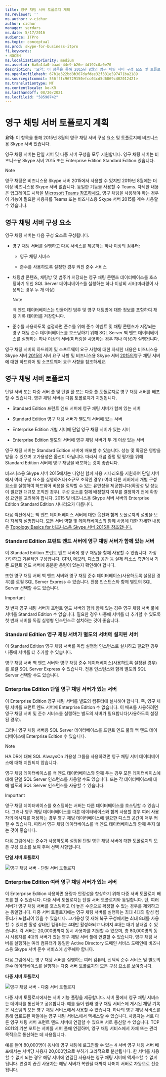 ```yaml
---
title: 영구 채팅 서버 토폴로지 계획
ms.reviewer: ''
ms.author: v-cichur
author: cichur
manager: serdars
ms.date: 5/17/2016
audience: ITPro
ms.topic: conceptual
ms.prod: skype-for-business-itpro
f1.keywords:
- NOCSH
ms.localizationpriority: medium
ms.assetid: 6a0a14a0-baad-44e9-b26e-4d192c0a0e70
description: '요약: 이 항목을 통해 2015년 8월의 영구 채팅 서버 구성 요소 및 토폴로지 비즈니스용 Skype 서버 있습니다.'
ms.openlocfilehash: 67b1e322bd8b367dafdee32f331e597471ba2189
ms.sourcegitcommit: 556fffc96729150efcc04cd5d6069c402012421e
ms.translationtype: MT
ms.contentlocale: ko-KR
ms.lasthandoff: 08/26/2021
ms.locfileid: "58598742"
---
```

# <a name="plan-persistent-chat-server-topology"></a>영구 채팅 서버 토폴로지 계획
 
**요약:** 이 항목을 통해 2015년 8월의 영구 채팅 서버 구성 요소 및 토폴로지에 비즈니스용 Skype 서버 있습니다.
  
영구 채팅 서버는 단일 서버 및 다중 서버 구성을 모두 지원합니다. 영구 채팅 서버는 비즈니스용 Skype 서버 2015 또는 Enterprise Edition Standard Edition 있습니다. 

> [!NOTE] 
> 영구 채팅은 비즈니스용 Skype 서버 2015에서 사용할 수 있지만 2019년 8월에는 더 이상 비즈니스용 Skype 서버 없습니다. 동일한 기능을 사용할 수 Teams. 자세한 내용은 업그레이드 시작을 [Microsoft Teams 참조하세요.](/microsoftteams/upgrade-start-here) 영구 채팅을 사용해야 하는 경우 이 기능이 필요한 사용자를 Teams 또는 비즈니스용 Skype 서버 2015를 계속 사용할 수 있습니다. 
  
## <a name="persistent-chat-server-components"></a>영구 채팅 서버 구성 요소

영구 채팅 서버는 다음 구성 요소로 구성됩니다.
  
- 영구 채팅 서버를 실행하고 다음 서비스를 제공하는 하나 이상의 컴퓨터:
    
  - 영구 채팅 서비스
    
  - 준수를 사용하도록 설정한 경우 켜진 준수 서비스
    
- 채팅방 콘텐츠, 채팅방 및 범주가 저장되는 영구 채팅 콘텐츠 데이터베이스를 호스팅하기 위한 SQL Server 데이터베이스를 실행하는 하나 이상의 서버(미러링이 사용되는 경우 두 개 이상)
    
    > [!NOTE]
    > 백 엔드 데이터베이스는 만들어진 범주 및 영구 채팅방에 대한 정보를 포함하여 채팅 기록 데이터를 저장합니다. 
  
- 준수를 사용하도록 설정하면 준수를 위해 준수 이벤트 및 채팅 콘텐츠가 저장되는 영구 채팅 준수 데이터베이스를 호스팅하기 위해 SQL Server 백 엔드 데이터베이스를 실행하는 하나 이상의 서버(미러링을 사용하는 경우 하나 이상)가 실행됩니다.
    
영구 채팅 서버의 하드웨어 및 소프트웨어 요구 사항에 대한 자세한 내용은 비즈니스용 Skype 서버 [2015의](../../plan-your-deployment/requirements-for-your-environment/server-requirements.md) 서버 요구 사항 및 비즈니스용 Skype 서버 [2015의](hardware-and-software-requirements.md)영구 채팅 서버에 대한 하드웨어 및 소프트웨어 요구 사항을 참조하세요. 
  
## <a name="persistent-chat-server-topologies"></a>영구 채팅 서버 토폴로지

단일 서버 또는 다중 서버 풀 및 단일 풀 또는 다중 풀 토폴로지로 영구 채팅 서버를 배포할 수 있습니다. 영구 채팅 서버는 다음 토폴로지가 지원됩니다.
  
-  Standard Edition 프런트 엔드 서버에 영구 채팅 서버가 함께 있는 서버
    
-  Standard Edition 영구 채팅 서버가 별도의 서버에 있는 서버
    
-  Enterprise Edition 개별 서버에 단일 영구 채팅 서버가 있는 서버
    
-  Enterprise Edition 별도의 서버에 영구 채팅 서버가 두 개 이상 있는 서버
    
영구 채팅 서버는 Standard Edition 서버에 배포할 수 있습니다. 성능 및 확장은 영향을 받을 수 있으며 고가용성은 옵션이 아닙니다. 따라서 개념 증명 및 평가를 위해 Standard Edition 서버에 영구 채팅을 배포하는 것이 좋습니다. 
  
비즈니스용 Skype 서버 2015에서는 다양한 함께 사용 시나리오를 지원하여 단일 서버에서 여러 구성 요소를 실행하거나(소규모 조직인 경우) 여러 다른 서버에서 개별 구성 요소를 실행하여 하드웨어 비용을 절약할 수 있는 유연성을 제공합니다(확장성 및 성능이 필요한 대규모 조직인 경우). 구성 요소를 함께 배정할지 여부를 결정하기 전에 확장성 요인을 고려해야 합니다. 2015 및 비즈니스용 Skype 서버 서버의 Enterprise Edition Standard Edition 시나리오가 다릅니다. 
  
다음 섹션에서는 백 엔드 데이터베이스 서버에 대한 옵션과 함께 토폴로지의 설명을 보다 자세히 설명합니다. 모든 서버 역할 및 데이터베이스의 함께 사용에 대한 자세한 내용은 [Topology Basics for 비즈니스용 Skype 서버 2015을 참조합니다.](../../plan-your-deployment/topology-basics/topology-basics.md)
  
### <a name="standard-edition-server-with-persistent-chat-server-collocated-on-the-front-end-server"></a>Standard Edition 프런트 엔드 서버에 영구 채팅 서버가 함께 있는 서버

이 Standard Edition 프런트 엔드 서버에 영구 채팅을 함께 사용할 수 있습니다. 가장 간단하고 기본적인 구성입니다. CPU, 메모리, 디스크 공간 등 실제 리소스 측면에서 기존 프런트 엔드 서버에 충분한 용량이 있는지 확인해야 합니다.
  
또한 영구 채팅 서버 백 엔드 서버와 영구 채팅 준수 데이터베이스(사용하도록 설정된 경우)를 로컬 SQL Server Express 수 있습니다. 전용 인스턴스와 함께 별도의 SQL Server 선택할 수도 있습니다. 
  
> [!IMPORTANT]
> 첫 번째 영구 채팅 서버가 프런트 엔드 서버와 함께 함께 있는 경우 영구 채팅 서버 풀에 서버를 Standard Edition 수 없습니다. 필요한 경우 나중에 서버를 더 추가할 수 있도록 첫 번째 서버를 독립 실행형 인스턴스로 설치하는 것이 좋습니다. 
  
### <a name="standard-edition-server-with-persistent-chat-server-installed-on-a-separate-server"></a>Standard Edition 영구 채팅 서버가 별도의 서버에 설치된 서버

이 Standard Edition 영구 채팅 서버를 독립 실행형 인스턴스로 설치하고 필요한 경우 나중에 서버를 더 추가할 수 있습니다. 
  
영구 채팅 서버 백 엔드 서버와 영구 채팅 준수 데이터베이스(사용하도록 설정된 경우)를 로컬 SQL Server Express 수 있습니다. 전용 인스턴스와 함께 별도의 SQL Server 선택할 수도 있습니다. 
  
### <a name="enterprise-edition-server-with-a-single-persistent-chat-server"></a>Enterprise Edition 단일 영구 채팅 서버가 있는 서버

이 Enterprise Edition 영구 채팅 서버를 별도의 컴퓨터에 설치해야 합니다. 즉, 영구 채팅 서버를 프런트 엔드 서버에 Enterprise Edition 수 없습니다. 이 배포를 사용하려면 영구 채팅 서버 및 준수 서비스를 실행하는 별도의 서버가 필요합니다(사용하도록 설정된 경우).
  
그러나 영구 채팅 서버용 SQL Server 데이터베이스를 프런트 엔드 풀의 백 엔드 데이터베이스에 Enterprise Edition 수 있습니다.
  
> [!NOTE]
> HA DR에 대해 SQL AlwaysOn 가용성 그룹을 사용하려면 영구 채팅 서버 데이터베이스에 대해 지원되지 않습니다. 
  
영구 채팅 데이터베이스를 백 엔드 데이터베이스와 함께 두는 경우 모든 데이터베이스에 대해 단일 SQL Server 인스턴스를 사용할 수도 있습니다. 또는 각 데이터베이스에 대해 별도의 SQL Server 인스턴스를 사용할 수 있습니다.
  
> [!IMPORTANT]
> 영구 채팅 데이터베이스를 호스팅하는 서버는 다른 데이터베이스를 호스팅할 수 있습니다. 그러나 영구 채팅 데이터베이스를 다른 데이터베이스와 함께 사용할 경우 여러 사용자의 메시지를 저장하는 경우 영구 채팅 데이터베이스에 필요한 디스크 공간이 매우 커질 수 있습니다. 따라서 영구 채팅 데이터베이스를 백 엔드 데이터베이스와 함께 두지 않는 것이 좋습니다. 
  
다음 그림에서는 준수가 사용하도록 설정된 단일 영구 채팅 서버에 대한 토폴로지의 모든 구성 요소를 보여 주며 선택 사항입니다.
  
**단일 서버 토폴로지**

![영구 채팅 서버 - 단일 서버 토폴로지](../../media/e1b39c28-8a4d-4c03-983b-4392889c2d14.png)
  
### <a name="enterprise-edition-server-with-multiple-persistent-chat-servers"></a>Enterprise Edition 여러 영구 채팅 서버가 있는 서버

이 Enterprise Edition 사용하면 용량과 안정성을 향상하기 위해 다중 서버 토폴로지 배포를 할 수 있습니다. 다중 서버 토폴로지는 단일 서버 토폴로지와 동일합니다. 단, 여러 서버가 영구 채팅 서버를 호스팅하고 더 높은 수준으로 확장할 수 있는 경우를 제외하고는 동일합니다. 다중 서버 토폴로지에는 영구 채팅 서버를 실행하는 최대 4대의 활성 컴퓨터가 포함되어 있을 수 있습니다. 고가용성 및 재해 복구 구성에서는 최대 8대를 사용할 수 있지만 활성 상태인 컴퓨터는 4대만 활성화되고 나머지 4대는 대기 상태일 수 있습니다. 각 서버는 20,000명까지 동시 사용자를 지원할 수 있으며, 총 80,000명의 동시 사용자를 4대의 서버가 있는 영구 채팅 서버 풀에 연결할 수 있습니다. 영구 채팅 서버를 실행하는 여러 컴퓨터가 동일한 Active Directory 도메인 서비스 도메인에 비즈니스용 Skype 서버 준수 서비스에 상주해야 합니다.
  
다음 그림에서는 영구 채팅 서버를 실행하는 여러 컴퓨터, 선택적 준수 서비스 및 별도의 준수 데이터베이스를 실행하는 다중 서버 토폴로지의 모든 구성 요소를 보여줍니다.
  
**다중 서버 토폴로지**

![영구 채팅 서버 - 다중 서버 토폴로지](../../media/8fc20997-7acc-46ea-8dea-11239ffd9458.png)
  
다중 서버 토폴로지에서는 서버 기능 풀링을 제공합니다. 서버 풀에서 영구 채팅 서비스는 데이터를 통신하고 공유합니다. 예를 들어 원래 영구 채팅 서비스에 게시된 채팅 기록은 시스템의 모든 영구 채팅 서비스에서 사용할 수 있습니다. 하나의 영구 채팅 서비스를 통해 업로드된 파일에는 영구 채팅 서비스에서 액세스할 수 있습니다. 사용자는 서로 다른 영구 채팅 서버 프런트 엔드 서버에 연결할 수 있으며 서로 통신할 수 있습니다. TCP 8011의 기본 포트는 서버를 서버 풀에 연결하며, 영구 채팅 서비스에서 자체 또는 관리 목적으로 통신하는 데 사용됩니다.
  
예를 들어 80,000명이 동시에 영구 채팅에 로그인할 수 있는 4 서버 영구 채팅 서버 배포에서는 서버당 사용자 20,000명으로 부하가 고리적으로 분산됩니다. 한 서버를 사용할 수 없게 되는 경우 해당 서버에 연결된 사용자는 영구 채팅 서버에 액세스할 수 없게 됩니다. 연결이 끊긴 사용자는 해당 서버가 복원될 때까지 나머지 서버로 자동으로 전송됩니다. 
  

